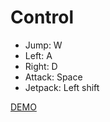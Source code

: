 # Control
- Jump: W
- Left: A
- Right: D
- Attack: Space
- Jetpack: Left shift

<a href="https://kotovaz.github.io/Basilio/">DEMO</a>
